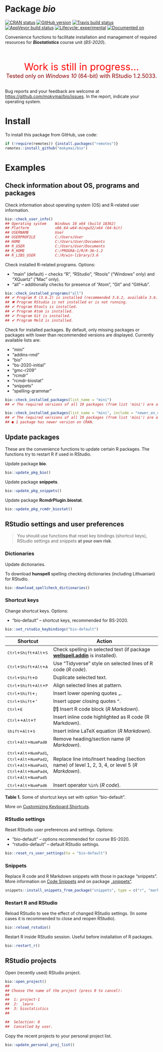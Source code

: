 
<!-- README.md is generated from README.Rmd. Please edit that file -->

# Package ***bio***

<!-- badges: start -->

[![CRAN
status](https://www.r-pkg.org/badges/version/bio)](https://CRAN.R-project.org/package=bio)
[![GitHub
version](https://img.shields.io/badge/GitHub-v0.0.0.9018-brightgreen.svg)](https://github.com/mokymai/bio)
[![Travis build
status](https://travis-ci.com/mokymai/bio.svg?branch=master)](https://travis-ci.com/mokymai/bio)
[![AppVeyor build
status](https://ci.appveyor.com/api/projects/status/github/mokymai/bio?branch=master&svg=true)](https://ci.appveyor.com/project/mokymai/bio)
[![Lifecycle:
experimental](https://img.shields.io/badge/lifecycle-experimental-orange.svg)](https://www.tidyverse.org/lifecycle/#experimental)
[![Documented
on](https://img.shields.io/badge/Documentation-2020--02--16-yellowgreen.svg)]()
<!-- badges: end -->

Convenience functions to facilitate installation and management of
required resources for ***Biostatistics*** course unit (*BS-2020*).

<center>

<font color="red" size=6> <br> Work is still in progress… </font> <br>
<font color="darkred" size=4> Tested only on <em>Windows 10</em>
(64-bit) with RStudio 1.2.5033. </font> <br><br>

</center>

Bug reports and your feedback are welcome at
<https://github.com/mokymai/bio/issues>. In the report, indicate your
operating system.

# Install

To install this package from GitHub, use code:

``` r
if (!require(remotes)) {install.packages("remotes")}
remotes::install_github("mokymai/bio")
```

# Examples

## Check information about OS, programs and packages

Check information about operating system (OS) and R-related user
information.

``` r
bio::check_user_info()
## Operating system    Windows 10 x64 (build 18362)
## Platform            x86_64-w64-mingw32/x64 (64-bit)
## USERNAME            User
## USERPROFILE         C:/Users/User
## HOME                C:/Users/User/Documents
## R_USER              C:/Users/User/Documents
## R_HOME              C:/PROGRA~1/R/R-36~1.2
## R_LIBS_USER         C:/R/win-library/3.6
```

Check installed R-related programs. Options:

  - “main” (default) – checks “R”, “RStudio”, “Rtools” (“Windows” only)
    and “XQuartz” (“Mac” only).
  - “all” – additionally checks for presence of “Atom”, “Git” and
    “GitHub”.

<!-- end list -->

``` r
bio::check_installed_programs("all")
## ✔ Program R (3.6.2) is installed (recommended 3.6.2, available 3.6.2)
## ✖ Program RStudio is not installed or is not running.
## ✔ Program Rtools is installed.
## ✔ Program Atom is installed.
## ✔ Program Git is installed.
## ✔ Program Meld is installed.
```

Check for installed packages. By default, only missing packages or
packages with lower than recommended versions are displayed. Currently
available lists are:

  - “mini”
  - “addins-rmd”
  - “bio”
  - “bs-2020-initial”
  - “gmc-r209”
  - “rcmdr”
  - “rcmdr-biostat”
  - “snippets”
  - “spelling-grammar”

<!-- end list -->

``` r
bio::check_installed_packages(list_name = "mini")
## ✔ The required versions of all 19 packages (from list 'mini') are already installed.
```

``` r
bio::check_installed_packages(list_name = "mini", include = "newer_on_cran")
## ✔ The required versions of all 19 packages (from list 'mini') are already installed.
## ● 1 package has newer version on CRAN.
```

## Update packages

These are the convenience functions to update certain R packages. The
functions try to restart R if used in RStudio.

Update package **bio**.

``` r
bio::update_pkg_bio()
```

Update package **snippets**.

``` r
bio::update_pkg_snippets()
```

Update package **RcmdrPlugin.biostat**.

``` r
bio::update_pkg_rcmdr_biostat()
```

## RStudio settings and user preferences

> You should use functions that reset key bindings (shortcut keys),
> RStudio settings and snippets **at your own risk**.

### Dictionaries

Update dictionaries.

To download **hunspell** spelling checking dictionaries (including
Lithuanian) for RStudio.

``` r
bio::download_spellcheck_dictionaries()
```

### Shortcut keys

Change shortcut keys. Options:

  - “bio-default” – shortcut keys, recommended for BS-2020.

<!-- end list -->

``` r
bio::set_rstudio_keybindings("bio-default")
```

| Shortcut                                                                                                                                                                                                                                                                      | Action                                                                                                                       |
| ----------------------------------------------------------------------------------------------------------------------------------------------------------------------------------------------------------------------------------------------------------------------------- | ---------------------------------------------------------------------------------------------------------------------------- |
| <kbd>Ctrl</kbd>+<kbd>Shift</kbd>+<kbd>Alt</kbd>+<kbd>S</kbd>                                                                                                                                                                                                                  | Check spelling in selected text (if package [**wellspell.addin**](https://github.com/nevrome/wellspell.addin) is installed). |
| <kbd>Ctrl</kbd>+<kbd>Shift</kbd>+<kbd>Alt</kbd>+<kbd>A</kbd>                                                                                                                                                                                                                  | Use “Tidyverse” style on selected lines of R code (*R code*).                                                                |
| <kbd>Ctrl</kbd>+<kbd>Shift</kbd>+<kbd>D</kbd>                                                                                                                                                                                                                                 | Duplicate selected text.                                                                                                     |
| <kbd>Ctrl</kbd>+<kbd>Shift</kbd>+<kbd>Alt</kbd>+<kbd>P</kbd>                                                                                                                                                                                                                  | Align selected lines at pattern.                                                                                             |
| <kbd>Ctrl</kbd>+<kbd>Shift</kbd>+<kbd>;</kbd>                                                                                                                                                                                                                                 | Insert lower opening quotes `„`.                                                                                             |
| <kbd>Ctrl</kbd>+<kbd>Shift</kbd>+<kbd>’</kbd>                                                                                                                                                                                                                                 | Insert upper closing quotes `“`.                                                                                             |
| <kbd>Ctrl</kbd>+<kbd>E</kbd>                                                                                                                                                                                                                                                  | **\[\!\]** Insert R code block (*R Markdown*).                                                                               |
| <kbd>Ctrl</kbd>++<kbd>Alt</kbd>+<kbd>T</kbd>                                                                                                                                                                                                                                  | Insert inline code highlighted as R code (R Markdown).                                                                       |
| <kbd>Shift</kbd>+<kbd>Alt</kbd>+<kbd>S</kbd>                                                                                                                                                                                                                                  | Insert inline LaTeX equation (*R Markdown*).                                                                                 |
| <kbd>Ctrl</kbd>+<kbd>Alt</kbd>+<kbd>NumPad0</kbd>                                                                                                                                                                                                                             | Remove heading/section name (*R Markdown*).                                                                                  |
| <kbd>Ctrl</kbd>+<kbd>Alt</kbd>+<kbd>NumPad1</kbd>,<br> <kbd>Ctrl</kbd>+<kbd>Alt</kbd>+<kbd>NumPad2</kbd>,<br> <kbd>Ctrl</kbd>+<kbd>Alt</kbd>+<kbd>NumPad3</kbd>,<br> <kbd>Ctrl</kbd>+<kbd>Alt</kbd>+<kbd>NumPad4</kbd>,<br> <kbd>Ctrl</kbd>+<kbd>Alt</kbd>+<kbd>NumPad5</kbd> | Replace line into/Insert heading (section name) of level 1, 2, 3, 4, or level 5 (*R Markdown*).                              |
| <kbd>Ctrl</kbd>+<kbd>Alt</kbd>+<kbd>NumPad6</kbd>                                                                                                                                                                                                                             | Insert operator `%in%` (*R code*).                                                                                           |

**Table 1.** Some of shortcut keys set with option “bio-default”.

<!-- "addins.rmd::rmd_list_numbered"                : "Ctrl+Shift+Alt+L", -->

<!-- "addins.rs::rs_align_code_at_arrow"            : "Ctrl+Shift+Alt+[", -->

<!-- "addins.rs::rs_align_code_at_equal"            : "Ctrl+Shift+Alt+]", -->

<!-- "addins.rs::rs_insert_exposition_pipe"         : "Ctrl+Alt+S", -->

<!-- "addins.rs::rs_insert_infix_in"                : "Ctrl+Alt+NumPad6", -->

<!-- "addins.rs::rs_insert_line_ds"                 : "Ctrl+Shift+Alt+Q", -->

<!-- "addins.rs::rs_insert_line_ss"                 : "Shift+Alt+Q", -->

<!-- "addins.rs::rs_insert_line_sw"                 : "Ctrl+Shift+Q", -->

<!-- "addins.rs::rs_insert_matrix_multiplication"   : "Ctrl+Alt+NumPad8", -->

<!-- "addins.rs::rs_insert_tee_pipe"                : "Ctrl+Alt+.", -->

<!-- "addins.rs::rs_insert_update_pipe"             : "Ctrl+Alt+,", -->

<!-- "addins.rs::rs_replace_slash_b2fw"             : "Ctrl+Alt+/", -->

<!-- "addins.rs::rs_replace_slash_bd2s"             : "Ctrl+Shift+Alt+\\", -->

<!-- "addins.rs::rs_replace_slash_bs2d"             : "Ctrl+Alt+\\", -->

<!-- "addins.rs::rs_replace_slash_fw2b"             : "Ctrl+Shift+Alt+/", -->

<!-- "bookdown::mathquill"                          : "Ctrl+Alt+NumPad9", -->

More on [Customizing Keyboard
Shortcuts](https://support.rstudio.com/hc/en-us/articles/206382178-Customizing-Keyboard-Shortcuts).

### RStudio settings

Reset RStudio user preferences and settings. Options:

  - “bio-default” – options recommended for course BS-2020.
  - “rstudio-default” – default RStudio settings.

<!-- end list -->

``` r
bio::reset_rs_user_settings(to = "bio-default")
```

### Snippets

Replace R code and R Markdown snippets with those in package “snippets”.
More information on [Code
Snippets](https://support.rstudio.com/hc/en-us/articles/204463668-Code-Snippets)
and on package [„snippets“](https://gegznav.github.io/snippets/).

``` r
snippets::install_snippets_from_package("snippets", type = c("r", "markdown"), backup = TRUE)
```

### Restart R and RStudio

Reload RStudio to see the effect of changed RStudio settings. (In some
cases it is recommended to close and reopen RStudio).

``` r
bio::reload_rstudio()
```

Restart R inside RStudio session. Useful before installation of R
packages.

``` r
bio::restart_r()
```

## RStudio projects

Open (recently used) RStudio project.

``` r
bio::open_project()
## 
## Choose the name of the project (press 0 to cancel): 
## 
##  1: project-1 
##  2: _learn
##  3: biostatistics
##  

##  Selection: 0
##  Cancelled by user.
```

Copy the recent projects to your personal project list.

``` r
bio::update_personal_proj_list()
```
